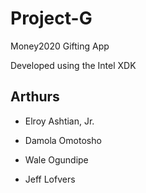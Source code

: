 Project-G
=========

Money2020 Gifting App

Developed using the Intel XDK

Arthurs
-----------
- Elroy Ashtian, Jr.

- Damola Omotosho

- Wale Ogundipe

- Jeff Lofvers